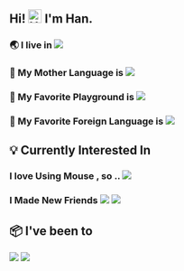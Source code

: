 ## Hi! <img src='https://qpluspicture.oss-cn-beijing.aliyuncs.com/6LjjQA/Hi.gif' alt='Hi' width="24"/>  I'm Han.

### :earth_asia: I live in  ![](https://img.shields.io/badge/OS-Linux-informational?style=flat&logo=linux&logoColor=white&color=9cf)
### 🚀 My Mother Language is ![](https://img.shields.io/badge/Code-Dart-informational?style=flat&logo=dart&logoColor=white&color=9cf) 
### 🏁 My Favorite Playground is ![](https://img.shields.io/badge/Code-Flutter-informational?style=flat&logo=flutter&logoColor=white&color=9cf) 
### 📖 My Favorite Foreign Language is  ![](https://img.shields.io/badge/Code-Golang-informational?style=flat&logo=go&logoColor=white&color=9cf)
## :bulb: Currently Interested In 
### I love Using Mouse , so .. ![](https://img.shields.io/badge/Editor-Vim-informational?style=flat&logo=vim&logoColor=white&color=9cf)  
### I Made New Friends ![](https://img.shields.io/badge/CICD-Fastlane-informational?style=flat&logo=fastlane&logoColor=white&color=9cf) ![](https://img.shields.io/badge/CICD-Jenkins-informational?style=flat&logo=jenkins&logoColor=white&color=9cf) 

## :package: I've been to 
![](https://img.shields.io/badge/Tools-Firebase-informational?style=flat&logo=firebase&logoColor=white&color=9cf)
![](https://img.shields.io/badge/Tools-Docker-informational?style=flat&logo=docker&logoColor=white&color=9cf)


<!-- ## Github Stats -->

<!--[![Top Langs](https://github-readme-stats.vercel.app/api/top-langs/?username=yoehwan)](https://github.com/yoehwan)-->
<!-- [![Han's GitHub stats](https://github-readme-stats.vercel.app/api?username=yoehwan&hide=contribs&show_icons=true)](https://github.com/yoehwan) -->

